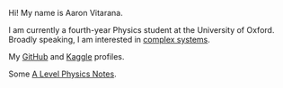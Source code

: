 Hi! My name is Aaron Vitarana.

I am currently a fourth-year Physics student at the University of Oxford. Broadly speaking, I am interested in [complex systems](https://comprehensiblecomplexity.com).

My [GitHub](https://github.com/a5v) and [Kaggle](https://www.kaggle.com/maxpower742) profiles.

Some [A Level Physics Notes](https://www.tes.com/teaching-resources/shop/thealevelphysicist).
